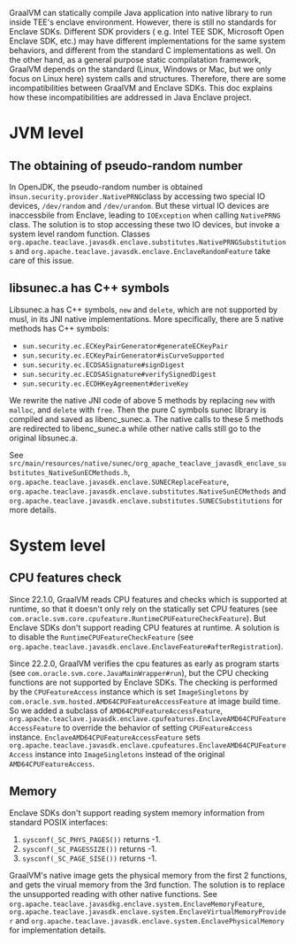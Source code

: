 GraalVM can statically compile Java application into native library to run inside TEE's enclave environment. However, there is still no standards for Enclave SDKs. Different SDK providers ( e.g. Intel TEE SDK, Microsoft Open Enclave SDK, etc.) may have different implementations for the same system behaviors, and different from the standard C implementations as well. On the other hand, as a general purpose static compilatation framework, GraalVM depends on the standard (Linux, Windows or Mac, but we only focus on Linux here) system calls and structures. Therefore, there are some incompatibilities between GraalVM and Enclave SDKs. This doc explains how these incompatibilities are addressed in Java Enclave project.
# JVM level
## The obtaining of pseudo-random number
In OpenJDK, the pseudo-random number is obtained in`sun.security.provider.NativePRNG`class by accessing two special IO devices, `/dev/random` and `/dev/urandom`. But these virtual IO devices are inaccessbile from Enclave, leading to `IOException` when calling `NativePRNG` class. 
The solution is to stop accessing these two IO devices, but invoke a system level random function. Classes `org.apache.teaclave.javasdk.enclave.substitutes.NativePRNGSubstitutions` and `org.apache.teaclave.javasdk.enclave.EnclaveRandomFeature` take care of this issue.

## libsunec.a has C++ symbols
Libsunec.a has C++ symbols, `new` and `delete`, which are not supported by musl, in its JNI native implementations. More specifically, there are 5 native methods has C++ symbols:

+ `sun.security.ec.ECKeyPairGenerator#generateECKeyPair`
+ `sun.security.ec.ECKeyPairGenerator#isCurveSupported`
+ `sun.security.ec.ECDSASignature#signDigest`
+ `sun.security.ec.ECDSASignature#verifySignedDigest`
+ `sun.security.ec.ECDHKeyAgreement#deriveKey`

We rewrite the native JNI code of above 5 methods by replacing `new` with `malloc`, and `delete` with `free`. Then the pure C symbols sunec library is compiled and saved as libenc_sunec.a. The native calls to these 5 methods are redirected to libenc_sunec.a while other native calls still go to the original libsunec.a.

See `src/main/resources/native/sunec/org_apache_teaclave_javasdk_enclave_substitutes_NativeSunECMethods.h`, `org.apache.teaclave.javasdk.enclave.SUNECReplaceFeature`, `org.apache.teaclave.javasdk.enclave.substitutes.NativeSunECMethods` and `org.apache.teaclave.javasdk.enclave.substitutes.SUNECSubstitutions` for more details.
# System level
## CPU features check
Since 22.1.0, GraalVM reads CPU features and checks which is supported at runtime, so that it doesn't only rely on the statically set CPU features (see `com.oracle.svm.core.cpufeature.RuntimeCPUFeatureCheckFeature`).
But Enclave SDKs don't support reading CPU features at runtime.
A solution is to disable the `RuntimeCPUFeatureCheckFeature` (see `org.apache.teaclave.javasdk.enclave.EnclaveFeature#afterRegistration`).

Since 22.2.0, GraalVM verifies the cpu features as early as program starts (see `com.oracle.svm.core.JavaMainWrapper#run`), but the CPU checking functions are not supported by Enclave SDKs.
The checking is performed by the `CPUFeatureAccess` instance which is set `ImageSingletons` by `com.oracle.svm.hosted.AMD64CPUFeatureAccessFeature` at image build time.
So we added a subclass of `AMD64CPUFeatureAccessFeature`, `org.apache.teaclave.javasdk.enclave.cpufeatures.EnclaveAMD64CPUFeatureAccessFeature` to override the behavior of setting `CPUFeatureAccess` instance.
`EnclaveAMD64CPUFeatureAccessFeature` sets `org.apache.teaclave.javasdk.enclave.cpufeatures.EnclaveAMD64CPUFeatureAccess` instance into `ImageSingletons` instead of the original `AMD64CPUFeatureAccess`.

## Memory 
Enclave SDKs don't support reading system memory information from standard POSIX interfaces:

1. `sysconf(_SC_PHYS_PAGES())` returns -1.
1. `sysconf(_SC_PAGESSIZE())` returns -1.
1. `sysconf(_SC_PAGE_SISE())` returns -1.

GraalVM's native image gets the physical memory from the first 2 functions, and gets the virual memory from the 3rd function.
The solution is to replace the unsupported reading with other native functions. See `org.apache.teaclave.javasdkg.enclave.system.EnclaveMemoryFeature`, `org.apache.teaclave.javasdk.enclave.system.EnclaveVirtualMemoryProvider` and `org.apache.teaclave.javasdk.enclave.system.EnclavePhysicalMemory` for implementation details.
